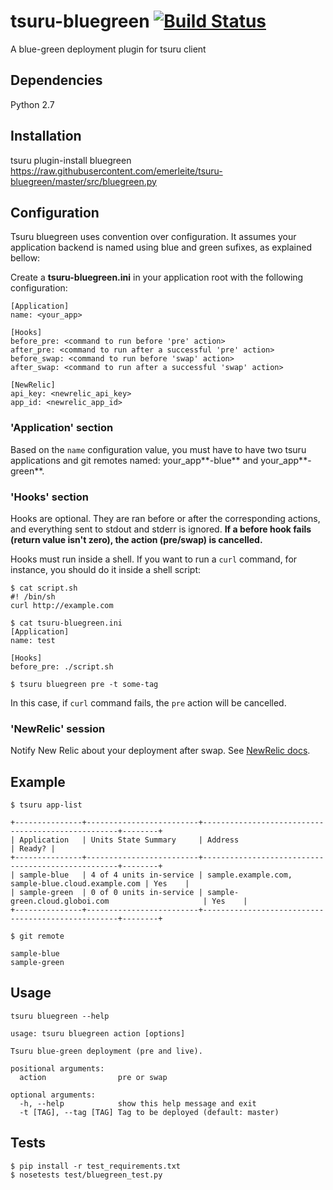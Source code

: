 # tsuru-bluegreen [![Build Status](https://travis-ci.org/emerleite/tsuru-bluegreen.svg?branch=master)](https://travis-ci.org/emerleite/tsuru-bluegreen)

A blue-green deployment plugin for tsuru client

## Dependencies

Python 2.7

## Installation

tsuru plugin-install bluegreen https://raw.githubusercontent.com/emerleite/tsuru-bluegreen/master/src/bluegreen.py

## Configuration

Tsuru bluegreen uses convention over configuration. It assumes your application backend is named using blue and green sufixes, as explained bellow:

Create a **tsuru-bluegreen.ini** in your application root with the following configuration:

```
[Application]
name: <your_app>

[Hooks]
before_pre: <command to run before 'pre' action>
after_pre: <command to run after a successful 'pre' action>
before_swap: <command to run before 'swap' action>
after_swap: <command to run after a successful 'swap' action>

[NewRelic]
api_key: <newrelic_api_key>
app_id: <newrelic_app_id>
```

### 'Application' section

Based on the `name` configuration value, you must have to have two tsuru applications and git remotes named: your_app**-blue** and your_app**-green**.

### 'Hooks' section

Hooks are optional. They are ran before or after the corresponding actions, and everything sent to stdout and stderr is ignored. **If a before hook fails (return value isn't zero), the action (pre/swap) is cancelled.**

Hooks must run inside a shell. If you want to run a `curl` command, for instance, you should do it inside a shell script:

```
$ cat script.sh
#! /bin/sh
curl http://example.com

$ cat tsuru-bluegreen.ini
[Application]
name: test

[Hooks]
before_pre: ./script.sh

$ tsuru bluegreen pre -t some-tag
```

In this case, if `curl` command fails, the `pre` action will be cancelled.

### 'NewRelic' session

Notify New Relic about your deployment after swap. See [NewRelic docs](https://docs.newrelic.com/docs/apm/new-relic-apm/maintenance/deployment-notifications).

## Example

```
$ tsuru app-list

+---------------+-------------------------+---------------------------------------------------+--------+
| Application   | Units State Summary     | Address                                           | Ready? |
+---------------+-------------------------+---------------------------------------------------+--------+
| sample-blue   | 4 of 4 units in-service | sample.example.com, sample-blue.cloud.example.com | Yes    |
| sample-green  | 0 of 0 units in-service | sample-green.cloud.globoi.com                     | Yes    |
+---------------+-------------------------+---------------------------------------------------+--------+
```

```
$ git remote

sample-blue
sample-green

```

## Usage

```
tsuru bluegreen --help

usage: tsuru bluegreen action [options]

Tsuru blue-green deployment (pre and live).

positional arguments:
  action                pre or swap

optional arguments:
  -h, --help            show this help message and exit
  -t [TAG], --tag [TAG] Tag to be deployed (default: master)
```

## Tests

```
$ pip install -r test_requirements.txt
$ nosetests test/bluegreen_test.py
```
